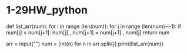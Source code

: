 # 1-29HW_python

def list_arr(num):
  for i in range (len(num)):
      for j in range (len(num)-i-1):
        if num[j] < num[j+1]:
          num[j] , num[j+1] = num[j+1] , num[j]
  return num


arr = input("")
num = [int(n) for n in arr.split()]
print(list_arr(num))
